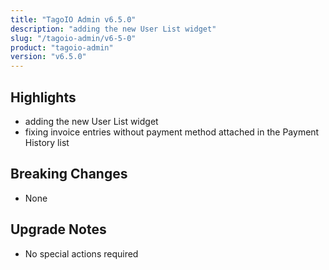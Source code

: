 ```yaml
---
title: "TagoIO Admin v6.5.0"
description: "adding the new User List widget"
slug: "/tagoio-admin/v6-5-0"
product: "tagoio-admin"
version: "v6.5.0"
---
```


## Highlights

- adding the new User List widget
- fixing invoice entries without payment method attached in the Payment History list

## Breaking Changes

- None

## Upgrade Notes

- No special actions required

